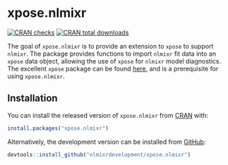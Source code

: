 # xpose.nlmixr

<!-- badges: start -->
[![CRAN checks](https://cranchecks.info/badges/summary/xpose.nlmixr)](https://cran.r-project.org/web/checks/check_results_xpose.nlmixr.html)
[![CRAN total downloads](https://cranlogs.r-pkg.org/badges/grand-total/xpose.nlmixr)](https://cran.r-project.org/package=nlmixr)
<!-- badges: end -->

The goal of `xpose.nlmixr` is to provide an extension to `xpose` to support `nlmixr`. The package provides functions to import `nlmixr` fit data into an `xpose` data object, allowing the use of `xpose` for `nlmixr` model diagnostics.  
The excellent `xpose` package can be found [here](https://github.com/UUPharmacometrics/xpose), and is a prerequisite for using `xpose.nlmixr`.

## Installation

You can install the released version of `xpose.nlmixr` from [CRAN](https://CRAN.R-project.org) with:

``` r
install.packages("xpose.nlmixr")
```

Alternatively, the development version can be installed from [GitHub](https://github.com/nlmixrdevelopment/xpose.nlmixr):

``` r
devtools::install_github("nlmixrdevelopment/xpose.nlmixr")
```


